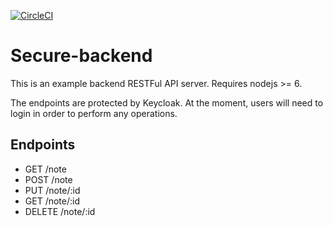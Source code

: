 [![CircleCI](https://circleci.com/gh/wei-lee/mobile-security.svg?style=svg)](https://circleci.com/gh/wei-lee/mobile-security)

# Secure-backend

This is an example backend RESTFul API server. Requires nodejs >= 6.

The endpoints are protected by Keycloak. At the moment, users will need to login in order to perform any operations.

## Endpoints

* GET /note
* POST /note
* PUT /note/:id
* GET /note/:id
* DELETE /note/:id